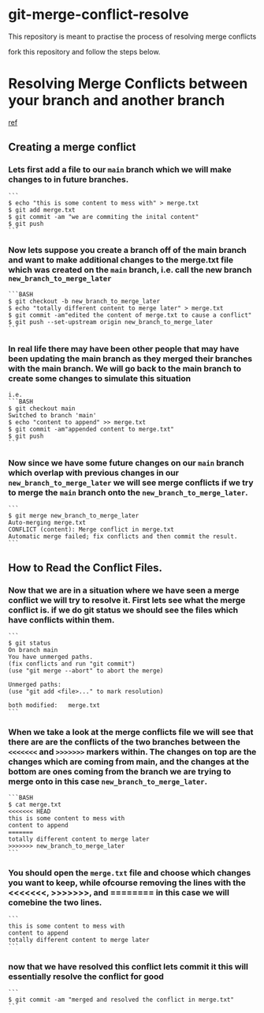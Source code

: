 # git-merge-conflict-resolve

This repository is meant to practise the process of resolving merge conflicts

fork this repository and follow the steps below.

# Resolving Merge Conflicts between your branch and another branch
[ref](https://www.atlassian.com/git/tutorials/using-branches/merge-conflicts)


## Creating a merge conflict

### Lets first add a file to our `main` branch which we will make changes to in future branches.

    ```
    $ echo "this is some content to mess with" > merge.txt
    $ git add merge.txt
    $ git commit -am "we are commiting the inital content"
    $ git push
    ```

### Now lets suppose you create a branch off of the main branch and want to make additional changes to the merge.txt file which was created on the `main` branch, i.e. call the new branch `new_branch_to_merge_later`

    ```BASH
    $ git checkout -b new_branch_to_merge_later
    $ echo "totally different content to merge later" > merge.txt
    $ git commit -am"edited the content of merge.txt to cause a conflict"
    $ git push --set-upstream origin new_branch_to_merge_later
    ```

### In real life there may have been other people that may have been updating the main branch as they merged their branches with the main branch. We will go back to the main branch to create some changes to simulate this situation
    
    i.e. 
    ```BASH
    $ git checkout main
    Switched to branch 'main'
    $ echo "content to append" >> merge.txt
    $ git commit -am"appended content to merge.txt"
    $ git push
    ```

### Now since we have some future changes on our `main` branch which overlap with previous changes in our `new_branch_to_merge_later` we will see merge conflicts if we try to merge the `main` branch onto the `new_branch_to_merge_later`.

    ```
    $ git merge new_branch_to_merge_later
    Auto-merging merge.txt
    CONFLICT (content): Merge conflict in merge.txt
    Automatic merge failed; fix conflicts and then commit the result.
    ```
## How to Read the Conflict Files.

### Now that we are in a situation where we have seen a merge conflict we will try to resolve it. First lets see what the merge conflict is. if we do git status we should see the files which have conflicts within them.

    ```
    $ git status
    On branch main
    You have unmerged paths.
    (fix conflicts and run "git commit")
    (use "git merge --abort" to abort the merge)

    Unmerged paths:
    (use "git add <file>..." to mark resolution)

    both modified:   merge.txt
    ```

### When we take a look at the merge conflicts file we will see that there are are the conflicts of the two branches between the `<<<<<<<` and `>>>>>>>` markers within.  The changes on top are the changes which are coming from main, and the changes at the bottom are ones coming from the branch we are trying to merge onto in this case `new_branch_to_merge_later`.

    ```BASH
    $ cat merge.txt
    <<<<<<< HEAD
    this is some content to mess with
    content to append
    =======
    totally different content to merge later
    >>>>>>> new_branch_to_merge_later
    ```

### You should open the `merge.txt` file and choose which changes you want to keep, while ofcourse removing the lines with the <<<<<<<,  >>>>>>>, and ======== in this case we will comebine the two lines.

    ```
    this is some content to mess with
    content to append
    totally different content to merge later
    ```

### now that we have resolved this conflict lets commit it this will essentially resolve the conflict for good

    ```
    $ git commit -am "merged and resolved the conflict in merge.txt"
    ```
